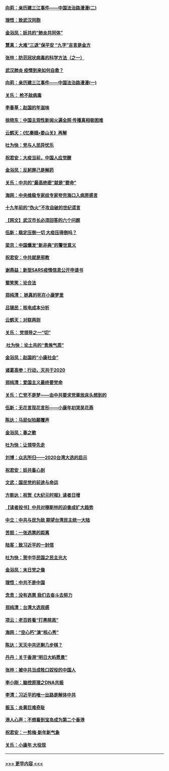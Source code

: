 #### [向莉：亲历建三江事件——中国法治路漫漫(二)](../pages/nsc993/n11829102.md?t=01301701) 
#### [理悟：致武汉同胞](../pages/nsc993/n11831522.md?t=01301701) 
#### [金浴凤：妖共的“肺炎共同体”](../pages/nsc993/n11829448.md?t=01301701) 
#### [慧真：大难“三退”保平安 “九字”吉言是金方](../pages/nsc993/n11829501.md?t=01301701) 
#### [张林：防范冠状病毒的科学方法（之一）](../pages/nsc993/n11828618.md?t=01301701) 
#### [武汉肺炎 疫情到来如何自救？](../pages/nsc993/n11827632.md?t=01301701) 
#### [向莉：亲历建三江事件——中国法治路漫漫(一)](../pages/nsc993/n11827190.md?t=01301701) 
#### [关乐： 枪不敌病毒](../pages/nsc993/n11826746.md?t=01301701) 
#### [李春草：赵国的年滋味](../pages/nsc993/n11826321.md?t=01301701) 
#### [徐晓东：中国主观性新闻火遍全网 传播真相极困难](../pages/nsc993/n11826508.md?t=01301701) 
#### [云鹤天：《忆秦娥▪娄山关》再解](../pages/nsc993/n11824682.md?t=01301701) 
#### [吐为快：党与人民异忧乐](../pages/nsc993/n11824660.md?t=01301701) 
#### [祝君安：大疫当前，中国人应觉醒](../pages/nsc993/n11821946.md?t=01301701) 
#### [金浴凤：反躬罪己是解药](../pages/nsc993/n11820280.md?t=01301701) 
#### [关乐：中共的“最高绝密”就是“要命”](../pages/nsc993/n11816946.md?t=01301701) 
#### [海网：中央维稳专家组专家夸完海口入病房感言](../pages/nsc993/n11815138.md?t=01301701) 
#### [十九年前的“伪火”不攻自破的世纪谎言](../pages/nsc993/n11813238.md?t=01301701) 
#### [【网文】武汉市长必须回答的六个问题](../pages/nsc993/n11813848.md?t=01301701) 
#### [伍新：稳定压倒一切 大疫压得倒吗？](../pages/nsc993/n11812634.md?t=01301701) 
#### [梁京：中国爆发“新非典”的警世意义](../pages/nsc993/n11812554.md?t=01301701) 
#### [祝君安：中共就是邪教](../pages/nsc993/n11812431.md?t=01301701) 
#### [谢燕益：新型SARS疫情信息公开申请书](../pages/nsc993/n11808840.md?t=01301701) 
#### [蜀笑笑：论合法](../pages/nsc993/n11808064.md?t=01301701) 
#### [郑纯清： 她真的死在小康梦里](../pages/nsc993/n11806623.md?t=01301701) 
#### [吕锡民：核电成本分析](../pages/nsc993/n11806284.md?t=01301701) 
#### [云鹤天：对联两则](../pages/nsc993/n11805957.md?t=01301701) 
#### [关乐： 党领导之一“切”](../pages/nsc993/n11804505.md?t=01301701) 
#### [ 吐为快：论土共的“贵族气质”](../pages/nsc993/n11804490.md?t=01301701) 
#### [金浴凤：赵国的“小康社会”](../pages/nsc993/n11804452.md?t=01301701) 
#### [诸葛高参：行动，灭共于2020](../pages/nsc993/n11804120.md?t=01301701) 
#### [郑纯清：爱国主义最终要党命](../pages/nsc993/n11802197.md?t=01301701) 
#### [关乐：亡党不是梦——由中共要求党章放床头想到的](../pages/nsc993/n11802156.md?t=01301701) 
#### [伍新：无花言现花言形——小康年初哭吴花燕](../pages/nsc993/n11800044.md?t=01301701) 
#### [陈达：马屁似拍颠覆声](../pages/nsc993/n11800010.md?t=01301701) 
#### [金浴凤：春之歌](../pages/nsc993/n11797687.md?t=01301701) 
#### [吐为快：让领导先走](../pages/nsc993/n11797512.md?t=01301701) 
#### [刘博：众志所归——2020台湾大选的启示](../pages/nsc993/n11796878.md?t=01301701) 
#### [祝君安：妖共畜心剖](../pages/nsc993/n11794273.md?t=01301701) 
#### [文武：国民党的前途与命运](../pages/nsc993/n11794198.md?t=01301701) 
#### [方能达：祝贺《大纪元时报》读者日增](../pages/nsc993/n11793807.md?t=01301701) 
#### [【读者投书】中共对穆斯林的迫害成扩大趋势](../pages/nsc993/n11791371.md?t=01301701) 
#### [中立：中共与民为敌 期望台湾民主统一大陆](../pages/nsc993/n11790392.md?t=01301701) 
#### [苦胆：一张选票的距离](../pages/nsc993/n11788914.md?t=01301701) 
#### [陆客：致习近平的一封信](../pages/nsc993/n11788867.md?t=01301701) 
#### [吐为快：贺中华民国之民主光大](../pages/nsc993/n11788618.md?t=01301701) 
#### [金浴凤：末日党之像](../pages/nsc993/n11787475.md?t=01301701) 
#### [理悟：中共不是中国](../pages/nsc993/n11787463.md?t=01301701) 
#### [念贲：没有选票  我们去奋斗去努力](../pages/nsc993/n11787398.md?t=01301701) 
#### [郑纯清：台湾大选观感](../pages/nsc993/n11786210.md?t=01301701) 
#### [项云：老百姓看“打黑除恶”](../pages/nsc993/n11785398.md?t=01301701) 
#### [海网：“空心朽”演“核心秀”](../pages/nsc993/n11783874.md?t=01301701) 
#### [陈达：天灭中共还剩几步棋？](../pages/nsc993/n11783719.md?t=01301701) 
#### [丹丹：关于香港“明日大屿愿景”](../pages/nsc993/n11783273.md?t=01301701) 
#### [张林：被中共当成牲口奴役的中国人](../pages/nsc993/n11782397.md?t=01301701) 
#### [李小刚：脑控原理之DNA共振](../pages/nsc993/n11780962.md?t=01301701) 
#### [李清：习近平的唯一出路是解体中共](../pages/nsc993/n11780866.md?t=01301701) 
#### [振玉：炎黄巨难奇耻](../pages/nsc993/n11779632.md?t=01301701) 
#### [港人心声：不想看到宝岛成为第二个香港](../pages/nsc993/n11778817.md?t=01301701) 
#### [祝君安：一剪梅‧新年新气象](../pages/nsc993/n11776340.md?t=01301701) 
#### [关乐：小康年 大役现](../pages/nsc993/n11774213.md?t=01301701) 

----
#### [ >>> 更早内容 <<< ](../indexes/nsc993-earlier.md)
